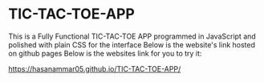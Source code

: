 # TIC-TAC-TOE-APP


This is a Fully Functional TIC-TAC-TOE APP programmed in JavaScript and polished with plain CSS for the interface Below is the website's link hosted on github pages Below is the websites link for you to try it: 

https://hasanammar05.github.io/TIC-TAC-TOE-APP/